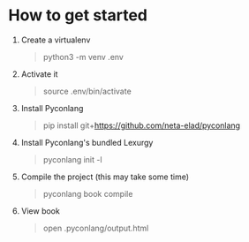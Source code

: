 # How to get started

1. Create a virtualenv
    > python3 -m venv .env

1. Activate it
    > source .env/bin/activate

1. Install Pyconlang
    > pip install git+https://github.com/neta-elad/pyconlang

1. Install Pyconlang's bundled Lexurgy
    > pyconlang init -l

1. Compile the project (this may take some time)
    > pyconlang book compile

1. View book
    > open .pyconlang/output.html